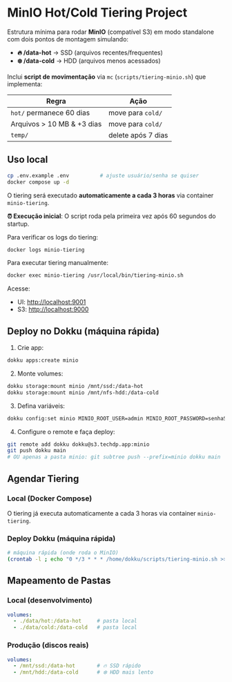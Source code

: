 # MinIO Hot/Cold Tiering Project

Estrutura mínima para rodar **MinIO** (compatível S3) em modo standalone com dois
pontos de montagem simulando:

* **🔥 /data-hot** → SSD (arquivos recentes/frequentes)
* **❄️ /data-cold** → HDD (arquivos menos acessados)

Inclui **script de movimentação** via `mc` (`scripts/tiering-minio.sh`) que implementa:

| Regra | Ação |
|-------|------|
| `hot/` permanece 60 dias | move para `cold/` |
| Arquivos > 10 MB & +3 dias | move para `cold/` |
| `temp/` | delete após 7 dias |

## Uso local

```bash
cp .env.example .env          # ajuste usuário/senha se quiser
docker compose up -d
```

O tiering será executado **automaticamente a cada 3 horas** via container `minio-tiering`.

**⏰ Execução inicial**: O script roda pela primeira vez após 60 segundos do startup.

Para verificar os logs do tiering:
```bash
docker logs minio-tiering
```

Para executar tiering manualmente:
```bash
docker exec minio-tiering /usr/local/bin/tiering-minio.sh
```

Acesse:
* UI: <http://localhost:9001>
* S3: <http://localhost:9000>

## Deploy no Dokku (máquina rápida)

1. Crie app:
```bash
dokku apps:create minio
```
2. Monte volumes:
```bash
dokku storage:mount minio /mnt/ssd:/data-hot
dokku storage:mount minio /mnt/nfs-hdd:/data-cold
```
3. Defina variáveis:
```bash
dokku config:set minio MINIO_ROOT_USER=admin MINIO_ROOT_PASSWORD=senhaSegura
```
4. Configure o remote e faça deploy:
```bash
git remote add dokku dokku@s3.techdp.app:minio
git push dokku main
# OU apenas a pasta minio: git subtree push --prefix=minio dokku main
```

## Agendar Tiering

### Local (Docker Compose)
O tiering já executa automaticamente a cada 3 horas via container `minio-tiering`.

### Deploy Dokku (máquina rápida)
```bash
# máquina rápida (onde roda o MinIO)
(crontab -l ; echo "0 */3 * * * /home/dokku/scripts/tiering-minio.sh >> /var/log/minio-tier.log 2>&1") | crontab -
```

## Mapeamento de Pastas

### Local (desenvolvimento)
```yaml
volumes:
  - ./data/hot:/data-hot     # pasta local
  - ./data/cold:/data-cold   # pasta local
```

### Produção (discos reais)
```yaml
volumes:
  - /mnt/ssd:/data-hot       # 🔥 SSD rápido
  - /mnt/hdd:/data-cold      # ❄️ HDD mais lento
```
